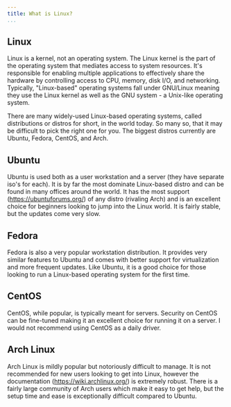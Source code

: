 ```yaml
---
title: What is Linux?
...
```


## Linux

Linux is a kernel, not an operating system. The Linux kernel  is the part of the operating system that mediates access to system resources. It's responsible for enabling multiple applications to effectively share the hardware by controlling access to CPU, memory, disk I/O, and networking. Typically, "Linux-based" operating systems fall under GNU/Linux meaning they use the Linux kernel as well as the GNU system - a Unix-like operating system.

There are many widely-used Linux-based operating systems, called distributions or distros for short, in the world today. So many so, that it may be difficult to pick the right one for you. The biggest distros currently are Ubuntu, Fedora, CentOS, and Arch.

## Ubuntu
Ubuntu is used both as a user workstation and a server (they have separate iso's for each). It is by far the most dominate Linux-based distro and can be found in many offices around the world. It has the most support (https://ubuntuforums.org/) of any distro (rivaling Arch) and is an excellent choice for beginners looking to jump into the Linux world. It is fairly stable, but the updates come very slow.

## Fedora
Fedora is also a very popular workstation distribution. It provides very similar features to Ubuntu and comes with better support for virtualization and more frequent updates. Like Ubuntu, it is a good choice for those looking to run a Linux-based operating system for the first time.

## CentOS
CentOS, while popular, is typically meant for servers. Security on CentOS can be fine-tuned making it an excellent choice for running it on a server. I would not recommend using CentOS as a daily driver.

## Arch Linux
Arch Linux is mildly popular but notoriously difficult to manage. It is not recommended for new users looking to get into Linux, however the documentation (https://wiki.archlinux.org/) is extremely robust. There is a fairly large community of Arch users which make it easy to get help, but the setup time and ease is exceptionally difficult compared to Ubuntu.

